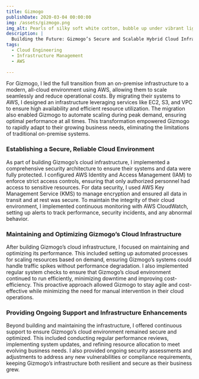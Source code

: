 ```yaml
---
title: Gizmogo
publishDate: 2020-03-04 00:00:00
img: /assets/gizmogo.png
img_alt: Pearls of silky soft white cotton, bubble up under vibrant lighting
description: |
  Building the Future: Gizmogo’s Secure and Scalable Hybrid Cloud Infrastructure
tags:
  - Cloud Engineering
  - Infrastructure Management
  - AWS
  
---
```


For Gizmogo, I led the full transition from an on-premise infrastructure to a modern, all-cloud environment using AWS, allowing them to scale seamlessly and reduce operational costs. By migrating their systems to AWS, I designed an infrastructure leveraging services like EC2, S3, and VPC to ensure high availability and efficient resource utilization. The migration also enabled Gizmogo to automate scaling during peak demand, ensuring optimal performance at all times. This transformation empowered Gizmogo to rapidly adapt to their growing business needs, eliminating the limitations of traditional on-premise systems.

### Establishing a Secure, Reliable Cloud Environment
As part of building Gizmogo’s cloud infrastructure, I implemented a comprehensive security architecture to ensure their systems and data were fully protected. I configured AWS Identity and Access Management (IAM) to enforce strict access controls, ensuring that only authorized personnel had access to sensitive resources. For data security, I used AWS Key Management Service (KMS) to manage encryption and ensured all data in transit and at rest was secure. To maintain the integrity of their cloud environment, I implemented continuous monitoring with AWS CloudWatch, setting up alerts to track performance, security incidents, and any abnormal behavior.

### Maintaining and Optimizing Gizmogo’s Cloud Infrastructure
After building Gizmogo’s cloud infrastructure, I focused on maintaining and optimizing its performance. This included setting up automated processes for scaling resources based on demand, ensuring Gizmogo’s systems could handle traffic spikes without performance degradation. I also implemented regular system checks to ensure that Gizmogo’s cloud environment continued to run efficiently, minimizing downtime and improving cost-efficiency. This proactive approach allowed Gizmogo to stay agile and cost-effective while minimizing the need for manual intervention in their cloud operations.

### Providing Ongoing Support and Infrastructure Enhancements
Beyond building and maintaining the infrastructure, I offered continuous support to ensure Gizmogo’s cloud environment remained secure and optimized. This included conducting regular performance reviews, implementing system updates, and refining resource allocation to meet evolving business needs. I also provided ongoing security assessments and adjustments to address any new vulnerabilities or compliance requirements, keeping Gizmogo’s infrastructure both resilient and secure as their business grew.

